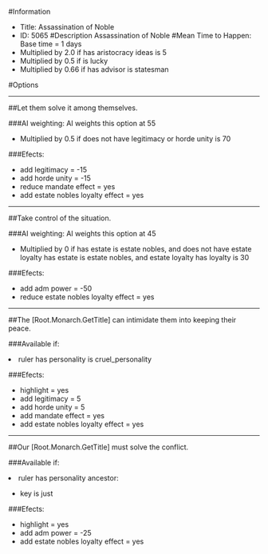 #Information
 - Title: Assassination of Noble
 - ID: 5065
#Description
Assassination of Noble
#Mean Time to Happen:
Base time = 1 days
 - Multiplied by 2.0 if has aristocracy ideas is 5
 - Multiplied by 0.5 if is lucky
 - Multiplied by 0.66 if has advisor is statesman

#Options

___
##Let them solve it among themselves.

###AI weighting:
AI weights this option at 55
 - Multiplied by 0.5 if does not have legitimacy or horde unity is 70


###Efects:<ul><li>add legitimacy = -15</li><li>add horde unity = -15</li><li>reduce mandate effect = yes</li><li>add estate nobles loyalty effect = yes</li></ul>

___
##Take control of the situation.

###AI weighting:
AI weights this option at 45
 - Multiplied by 0 if has estate is estate nobles, and does not have estate loyalty has estate is estate nobles, and estate loyalty has loyalty is 30


###Efects:<ul><li>add adm power = -50</li><li>reduce estate nobles loyalty effect = yes</li></ul>

___
##The [Root.Monarch.GetTitle] can intimidate them into keeping their peace.

###Available if:
<li>ruler has personality is cruel_personality</li>

###Efects:<ul><li>highlight = yes</li><li>add legitimacy = 5</li><li>add horde unity = 5</li><li>add mandate effect = yes</li><li>add estate nobles loyalty effect = yes</li></ul>

___
##Our [Root.Monarch.GetTitle] must solve the conflict.

###Available if:
<li>ruler has personality ancestor:</li><ul><li>key is just</li></ul>

###Efects:<ul><li>highlight = yes</li><li>add adm power = -25</li><li>add estate nobles loyalty effect = yes</li></ul>
